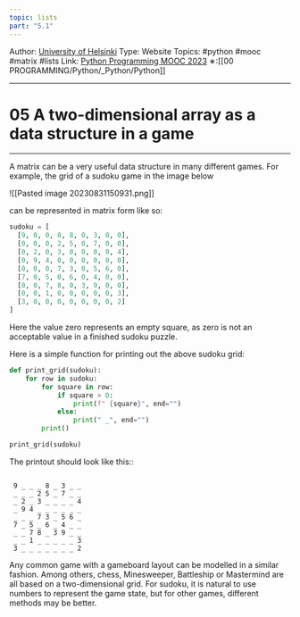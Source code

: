 ```yaml
---
topic: lists
part: "5.1"
---
```

Author: [University of Helsinki](https://programming-23.mooc.fi/)
Type: Website
Topics: #python #mooc #matrix #lists
Link: [Python Programming MOOC 2023](https://programming-23.mooc.fi/)
∗:[[00 PROGRAMMING/Python/_Python/Python]] 

---
# 05 A two-dimensional array as a data structure in a game

--- 
A matrix can be a very useful data structure in many different games. For example, the grid of a sudoku game in the image below

![[Pasted image 20230831150931.png]]

can be represented in matrix form like so:

```python
sudoku = [
  [9, 0, 0, 0, 8, 0, 3, 0, 0],
  [0, 0, 0, 2, 5, 0, 7, 0, 0],
  [0, 2, 0, 3, 0, 0, 0, 0, 4],
  [0, 9, 4, 0, 0, 0, 0, 0, 0],
  [0, 0, 0, 7, 3, 0, 5, 6, 0],
  [7, 0, 5, 0, 6, 0, 4, 0, 0],
  [0, 0, 7, 8, 0, 3, 9, 0, 0],
  [0, 0, 1, 0, 0, 0, 0, 0, 3],
  [3, 0, 0, 0, 0, 0, 0, 0, 2]
]
```

Here the value zero represents an empty square, as zero is not an acceptable value in a finished sudoku puzzle.

Here is a simple function for printing out the above sudoku grid:

```python
def print_grid(sudoku):
    for row in sudoku:
        for square in row:
            if square > 0:
                print(f" {square}", end="")
            else:
                print(" _", end="")
        print()

print_grid(sudoku)
```

The printout should look like this::

```x

 9 _ _ _ 8 _ 3 _ _
 _ _ _ 2 5 _ 7 _ _
 _ 2 _ 3 _ _ _ _ 4
 _ 9 4 _ _ _ _ _ _
 _ _ _ 7 3 _ 5 6 _
 7 _ 5 _ 6 _ 4 _ _
 _ _ 7 8 _ 3 9 _ _
 _ _ 1 _ _ _ _ _ 3
 3 _ _ _ _ _ _ _ 2
```

Any common game with a gameboard layout can be modelled in a similar fashion. Among others, chess, Minesweeper, Battleship or Mastermind are all based on a two-dimensional grid. For sudoku, it is natural to use numbers to represent the game state, but for other games, different methods may be better.

